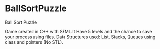 # BallSortPuzzle
Ball Sort Puzzle


Game created in C++ with SFML.It Have 5 levels and the chance to save your process using files.
Data Structures  used: 
List, Stacks, Queues using class and pointers (No STL).
